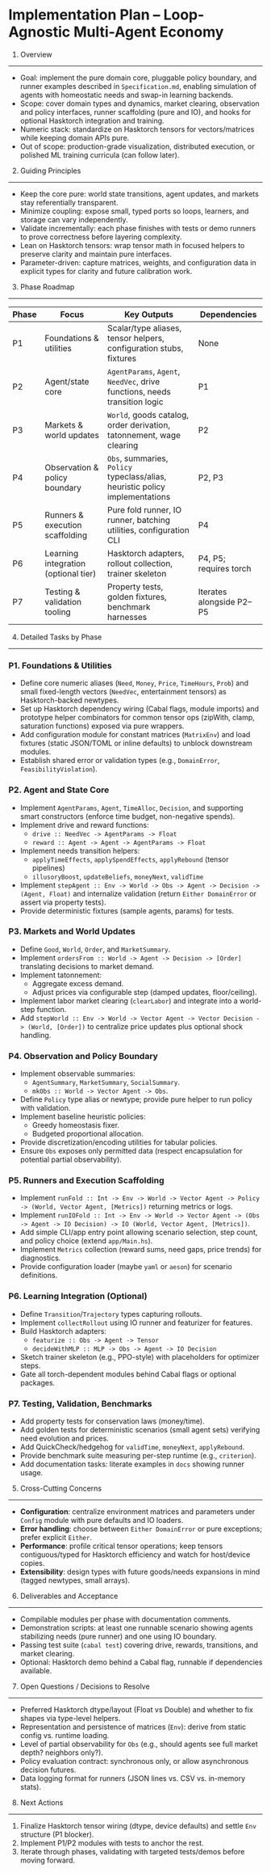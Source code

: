 Implementation Plan – Loop-Agnostic Multi-Agent Economy
======================================================

1. Overview
-----------

- Goal: implement the pure domain core, pluggable policy boundary, and runner examples described in `Specification.md`, enabling simulation of agents with homeostatic needs and swap-in learning backends.
- Scope: cover domain types and dynamics, market clearing, observation and policy interfaces, runner scaffolding (pure and IO), and hooks for optional Hasktorch integration and training.
- Numeric stack: standardize on Hasktorch tensors for vectors/matrices while keeping domain APIs pure.
- Out of scope: production-grade visualization, distributed execution, or polished ML training curricula (can follow later).

2. Guiding Principles
---------------------

- Keep the core pure: world state transitions, agent updates, and markets stay referentially transparent.
- Minimize coupling: expose small, typed ports so loops, learners, and storage can vary independently.
- Validate incrementally: each phase finishes with tests or demo runners to prove correctness before layering complexity.
- Lean on Hasktorch tensors: wrap tensor math in focused helpers to preserve clarity and maintain pure interfaces.
- Parameter-driven: capture matrices, weights, and configuration data in explicit types for clarity and future calibration work.

3. Phase Roadmap
----------------

| Phase | Focus                                | Key Outputs                                                                 | Dependencies             |
|-------|---------------------------------------|------------------------------------------------------------------------------|--------------------------|
| P1    | Foundations & utilities               | Scalar/type aliases, tensor helpers, configuration stubs, fixtures          | None                     |
| P2    | Agent/state core                      | `AgentParams`, `Agent`, `NeedVec`, drive functions, needs transition logic   | P1                       |
| P3    | Markets & world updates               | `World`, goods catalog, order derivation, tatonnement, wage clearing         | P2                       |
| P4    | Observation & policy boundary         | `Obs`, summaries, `Policy` typeclass/alias, heuristic policy implementations | P2, P3                   |
| P5    | Runners & execution scaffolding       | Pure fold runner, IO runner, batching utilities, configuration CLI           | P4                       |
| P6    | Learning integration (optional tier) | Hasktorch adapters, rollout collection, trainer skeleton                     | P4, P5; requires torch   |
| P7    | Testing & validation tooling          | Property tests, golden fixtures, benchmark harnesses                         | Iterates alongside P2–P5 |

4. Detailed Tasks by Phase
--------------------------

### P1. Foundations & Utilities

- Define core numeric aliases (`Need`, `Money`, `Price`, `TimeHours`, `Prob`) and small fixed-length vectors (`NeedVec`, entertainment tensors) as Hasktorch-backed newtypes.
- Set up Hasktorch dependency wiring (Cabal flags, module imports) and prototype helper combinators for common tensor ops (zipWith, clamp, saturation functions) exposed via pure wrappers.
- Add configuration module for constant matrices (`MatrixEnv`) and load fixtures (static JSON/TOML or inline defaults) to unblock downstream modules.
- Establish shared error or validation types (e.g., `DomainError`, `FeasibilityViolation`).

### P2. Agent and State Core

- Implement `AgentParams`, `Agent`, `TimeAlloc`, `Decision`, and supporting smart constructors (enforce time budget, non-negative spends).
- Implement drive and reward functions:
  - `drive :: NeedVec -> AgentParams -> Float`
  - `reward :: Agent -> Agent -> AgentParams -> Float`
- Implement needs transition helpers:
  - `applyTimeEffects`, `applySpendEffects`, `applyRebound` (tensor pipelines)
  - `illusoryBoost`, `updateBeliefs`, `moneyNext`, `validTime`
- Implement `stepAgent :: Env -> World -> Obs -> Agent -> Decision -> (Agent, Float)` and internalize validation (return `Either DomainError` or assert via property tests).
- Provide deterministic fixtures (sample agents, params) for tests.

### P3. Markets and World Updates

- Define `Good`, `World`, `Order`, and `MarketSummary`.
- Implement `ordersFrom :: World -> Agent -> Decision -> [Order]` translating decisions to market demand.
- Implement tatonnement:
  - Aggregate excess demand.
  - Adjust prices via configurable step (damped updates, floor/ceiling).
- Implement labor market clearing (`clearLabor`) and integrate into a world-step function.
- Add `stepWorld :: Env -> World -> Vector Agent -> Vector Decision -> (World, [Order])` to centralize price updates plus optional shock handling.

### P4. Observation and Policy Boundary

- Implement observable summaries:
  - `AgentSummary`, `MarketSummary`, `SocialSummary`.
  - `mkObs :: World -> Vector Agent -> Obs`.
- Define `Policy` type alias or newtype; provide pure helper to run policy with validation.
- Implement baseline heuristic policies:
  - Greedy homeostasis fixer.
  - Budgeted proportional allocation.
- Provide discretization/encoding utilities for tabular policies.
- Ensure `Obs` exposes only permitted data (respect encapsulation for potential partial observability).

### P5. Runners and Execution Scaffolding

- Implement `runFold :: Int -> Env -> World -> Vector Agent -> Policy -> (World, Vector Agent, [Metrics])` returning metrics or logs.
- Implement `runIOFold :: Int -> Env -> World -> Vector Agent -> (Obs -> Agent -> IO Decision) -> IO (World, Vector Agent, [Metrics])`.
- Add simple CLI/app entry point allowing scenario selection, step count, and policy choice (extend `app/Main.hs`).
- Implement `Metrics` collection (reward sums, need gaps, price trends) for diagnostics.
- Provide configuration loader (maybe `yaml` or `aeson`) for scenario definitions.

### P6. Learning Integration (Optional)

- Define `Transition`/`Trajectory` types capturing rollouts.
- Implement `collectRollout` using IO runner and featurizer for features.
- Build Hasktorch adapters:
  - `featurize :: Obs -> Agent -> Tensor`
  - `decideWithMLP :: MLP -> Obs -> Agent -> IO Decision`
- Sketch trainer skeleton (e.g., PPO-style) with placeholders for optimizer steps.
- Gate all torch-dependent modules behind Cabal flags or optional packages.

### P7. Testing, Validation, Benchmarks

- Add property tests for conservation laws (money/time).
- Add golden tests for deterministic scenarios (small agent sets) verifying need evolution and prices.
- Add QuickCheck/hedgehog for `validTime`, `moneyNext`, `applyRebound`.
- Provide benchmark suite measuring per-step runtime (e.g., `criterion`).
- Add documentation tasks: literate examples in `docs` showing runner usage.

5. Cross-Cutting Concerns
-------------------------

- **Configuration**: centralize environment matrices and parameters under `Config` module with pure defaults and IO loaders.
- **Error handling**: choose between `Either DomainError` or pure exceptions; prefer explicit `Either`.
- **Performance**: profile critical tensor operations; keep tensors contiguous/typed for Hasktorch efficiency and watch for host/device copies.
- **Extensibility**: design types with future goods/needs expansions in mind (tagged newtypes, small arrays).

6. Deliverables and Acceptance
------------------------------

- Compilable modules per phase with documentation comments.
- Demonstration scripts: at least one runnable scenario showing agents stabilizing needs (pure runner) and one using IO boundary.
- Passing test suite (`cabal test`) covering drive, rewards, transitions, and market clearing.
- Optional: Hasktorch demo behind a Cabal flag, runnable if dependencies available.

7. Open Questions / Decisions to Resolve
----------------------------------------

- Preferred Hasktorch dtype/layout (Float vs Double) and whether to fix shapes via type-level helpers.
- Representation and persistence of matrices (`Env`): derive from static config vs. runtime loading.
- Level of partial observability for `Obs` (e.g., should agents see full market depth? neighbors only?).
- Policy evaluation contract: synchronous only, or allow asynchronous decision futures.
- Data logging format for runners (JSON lines vs. CSV vs. in-memory stats).

8. Next Actions
---------------

1. Finalize Hasktorch tensor wiring (dtype, device defaults) and settle `Env` structure (P1 blocker).
2. Implement P1/P2 modules with tests to anchor the rest.
3. Iterate through phases, validating with targeted tests/demos before moving forward.
